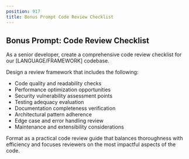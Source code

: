 ```yaml
---
position: 917
title: Bonus Prompt Code Review Checklist
---
```


## Bonus Prompt: Code Review Checklist

As a senior developer, create a comprehensive code review checklist for our [LANGUAGE/FRAMEWORK] codebase.





Design a review framework that includes the following:

- Code quality and readability checks
- Performance optimization opportunities
- Security vulnerability assessment points
- Testing adequacy evaluation
- Documentation completeness verification
- Architectural pattern adherence
- Edge case and error handling review
- Maintenance and extensibility considerations




Format as a practical code review guide that balances thoroughness with efficiency and focuses reviewers on the most impactful aspects of the code.